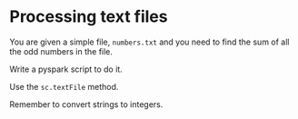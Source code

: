 # Processing text files

You are given a simple file, `numbers.txt` and you need to find the sum of all the odd numbers in the file.

Write a pyspark script to do it.

Use the `sc.textFile` method.

Remember to convert strings to integers.

